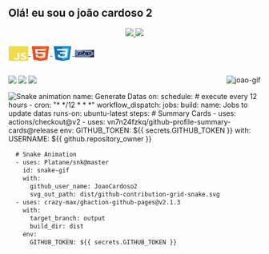 ## Olá! eu sou o joão cardoso 2

<div align="center">
  <a href="https://github.com/JoaoCardoso2">
  <img height="200em" src="https://github-readme-stats.vercel.app/api?username=JoaoCardoso2&show_icons=true&theme=dracula&include_all_commits=true&count_private=true"/>
  <img height="128em" src="https://github-readme-stats.vercel.app/api/top-langs/?username=JoaoCardoso2&layout=compact&langs_count=7&theme=dracula"/>
</div>

 <div style="display: inline_block"><br>
  <img align="center" alt="joao-Js" height="30" width="40" src="https://raw.githubusercontent.com/devicons/devicon/master/icons/javascript/javascript-plain.svg">
  <img align="center" alt="joao-HTML" height="30" width="40" src="https://raw.githubusercontent.com/devicons/devicon/master/icons/html5/html5-original.svg">
  <img align="center" alt="joao-CSS" height="30" width="40" src="https://raw.githubusercontent.com/devicons/devicon/master/icons/css3/css3-original.svg">
  <img align="center" alt="joao-CSS" height="30" width="40" src="https://raw.githubusercontent.com/devicons/devicon/master/icons/php/php-original.svg">
  </div>
  
  ##
  <img align="right" alt="joao-gif" src="https://c.tenor.com/D5QVYSPmpmAAAAAC/anime-keyboard-typing-keyboard-anime.gif">
  
  <div>
<a herf="https://www.instagram.com/cardoso__joao" tagert="_blank"><img src="https://img.shields.io/badge/Instagram-E4405F?style=for-the-badge&logo=instagram&logoColor=white"
tagert="_blank"></a>
<a herf="https://www.facebook.com/profile.php?id=100008685962448" target="blanc"><img src="https://img.shields.io/badge/Facebook-1877F2?style=for-the-badge&logo=facebook&logoColor=white"
tagert="_blank"></a>
<a herf="https://wa.me/qr/JM4X5KYYGNFTC1" tagert="_blank"><img src="https://img.shields.io/badge/WhatsApp-25D366?style=for-the-badge&logo=whatsapp&logoColor=white"
tagert="_blank"></a>
  <div>
    
 ![Snake animation](https://github.com/JoaoCardoso2/JoaoCardoso2/blob/output/github-contribution-grid-snake.svg)
name: Generate Datas
on:
  schedule: # execute every 12 hours
    - cron: "* */12 * * *"
  workflow_dispatch:
jobs:
  build:
    name: Jobs to update datas
    runs-on: ubuntu-latest
    steps:
      # Summary Cards
      - uses: actions/checkout@v2
      - uses: vn7n24fzkq/github-profile-summary-cards@release
        env:
          GITHUB_TOKEN: ${{ secrets.GITHUB_TOKEN }}
        with:
          USERNAME: ${{ github.repository_owner }}

      # Snake Animation
      - uses: Platane/snk@master
        id: snake-gif
        with:
          github_user_name: JoaoCardoso2
          svg_out_path: dist/github-contribution-grid-snake.svg
      - uses: crazy-max/ghaction-github-pages@v2.1.3
        with:
          target_branch: output
          build_dir: dist
        env:
          GITHUB_TOKEN: ${{ secrets.GITHUB_TOKEN }}
